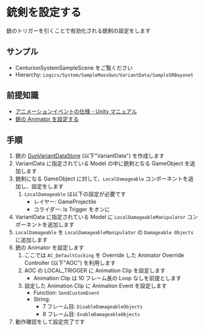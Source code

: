 # 銃剣を設定する
銃のトリガーを引くことで有効化される銃剣の設定をします

## サンプル
- CenturionSystemSampleScene をご覧ください
- Hierarchy: `Logics/System/SampleMassGun/VariantData/SampleSRBayonet`

## 前提知識
- [アニメーションイベントの仕様 - Unity マニュアル](https://docs.unity3d.com/ja/current/Manual/script-AnimationWindowEvent.html)
- [銃の Animator を設定する](../setup-animator-for-a-gun/setup-animator-for-a-gun.md)

## 手順
1. 銃の [GunVariantDataStore](/docs/components/gun/datastore/gunvariantdatastore.md) (以下"VariantData") を作成します
2. VariantData に指定されている Model の中に銃剣となる GameObject を追加します
3. 銃剣になる GameObject に対して、`LocalDamageable` コンポーネントを追加し、設定をします
   1. `LocalDamageable` は以下の設定が必要です
      - レイヤー: GameProjectile
      - コライダー: Is Trigger をオンに
4. VariantData に指定されている Model に `LocalDamageableManipulator` コンポーネントを追加します
5. `LocalDamageable` を `LocalDamageableManipulator` の `Damageable Objects` に追加します
6. 銃の Animator を設定します
   1. ここでは `AC_DefaultCocking` を Override した Animator Override Controller (以下"AOC") を利用します
   2. AOC の LOCAL_TRIGGER に Animation Clip を設定します
      - Animation Clip は 10 フレーム長の Loop なしを前提とします
   3. 設定した Animation Clip に Animation Event を設定します
      - Function: `SendCustomEvent`
      - String: 
        - 7 フレーム目: `DisableDamageableObjects` 
        - 8 フレーム目: `EnableDamageableObjects`
7. 動作確認をして設定完了です